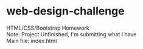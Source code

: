 # web-design-challenge
HTML/CSS/Bootstrap Homework  
Note: Project Unfinished, I'm submitting what I have  
Main file: index.html
